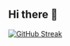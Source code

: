 ## Hi there 👋

<!--
**leandrohstein/leandrohstein** is a ✨ _special_ ✨ repository because its `README.md` (this file) appears on your GitHub profile.

Here are some ideas to get you started:

- 🔭 I’m currently working on ...
- 🌱 I’m currently learning ...
- 👯 I’m looking to collaborate on ...
- 🤔 I’m looking for help with ...
- 💬 Ask me about ...
- 📫 How to reach me: ...
- 😄 Pronouns: ...
- ⚡ Fun fact: ...
-->

[![GitHub Streak](https://github-readme-streak-stats.herokuapp.com?user=leandrohstein&theme=dark&locale=pt_BR&date_format=j%20M%5B%20Y%5D&exclude_days=Sun%2CSat)](https://git.io/streak-stats)
